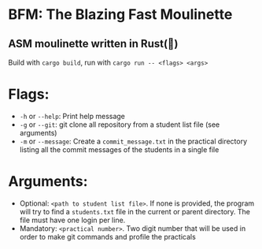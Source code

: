 # BFM: The Blazing Fast Moulinette
## ASM moulinette written in Rust(🚀)
Build with `cargo build`, run with `cargo run -- <flags> <args>`

# Flags:
- `-h` or `--help`: Print help message
- `-g` or `--git`: git clone all repository from a student list file (see arguments)
- `-m` or `--message`: Create a `commit_message.txt` in the practical directory listing all the commit messages of the students in a single file

# Arguments:
- Optional: `<path to student list file>`. If none is provided, the program will try to find a `students.txt` file in the current or parent directory. The file must have one login per line.
- Mandatory: `<practical number>`. Two digit number that will be used in order to make git commands and profile the practicals